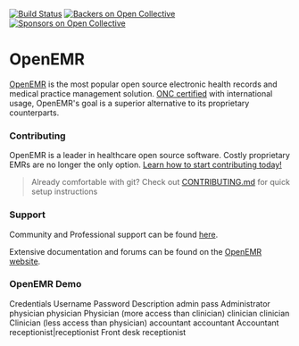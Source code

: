 [![Build Status](https://travis-ci.org/openemr/openemr.svg?branch=master)](https://travis-ci.org/openemr/openemr)
[![Backers on Open Collective](https://opencollective.com/openemr/backers/badge.svg)](#backers) [![Sponsors on Open Collective](https://opencollective.com/openemr/sponsors/badge.svg)](#sponsors)

# OpenEMR

[OpenEMR](https://open-emr.org) is the most popular open source electronic health records and medical practice management solution. [ONC certified](https://open-emr.org/wiki/index.php/OpenEMR_Wiki_Home_Page#ONC_Ambulatory_EHR_Certification) with international usage, OpenEMR's goal is a superior alternative to its proprietary counterparts.

### Contributing

OpenEMR is a leader in healthcare open source software. Costly proprietary EMRs are no longer the only option. [Learn how to start contributing today!](https://open-emr.org/wiki/index.php/FAQ#How_do_I_begin_to_volunteer_for_the_OpenEMR_project.3F)

> Already comfortable with git? Check out [CONTRIBUTING.md](CONTRIBUTING.md) for quick setup instructions

### Support

Community and Professional support can be found [here](https://open-emr.org/wiki/index.php/OpenEMR_Support_Guide).

Extensive documentation and forums can be found on the [OpenEMR website](https://open-emr.org).

### OpenEMR Demo
Credentials
Username	Password	    Description
admin	    pass	        Administrator
physician	physician	    Physician (more access than clinician)
clinician	clinician	    Clinician (less access than physician)
accountant	accountant	    Accountant
receptionist|receptionist	Front desk receptionist
